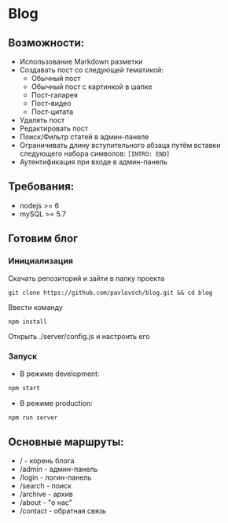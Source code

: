 # Blog

## Возможности:
* Использование Markdown разметки
* Создавать пост со следующей тематикой:
  * Обычный пост
  * Обычный пост с картинкой в шапке
  * Пост-галарея
  * Пост-видео
  * Пост-цитата
* Удалять пост
* Редактировать пост
* Поиск/Фильтр статей в админ-панеле
* Ограничивать длину вступительного абзаца путём вставки следующего набора символов: `[INTRO: END]`
* Аутентификация при входе в админ-панель

## Требования:
* nodejs >= 6
* mySQL >= 5.7

## Готовим блог
### Инициализация
Скачать репозиторий и зайти в папку проекта
```
git clone https://github.com/pavlovsch/blog.git && cd blog
```
Ввести команду
```
npm install
```
Открыть ./server/config.js и настроить его

### Запуск
* В режиме development:
```bash
npm start
```
* В режиме production:
```bash
npm run server
```

## Основные маршруты:
* / - корень блога
* /admin - админ-панель
* /login - логин-панель
* /search - поиск
* /archive - архив
* /about - "о нас"
* /contact - обратная связь
